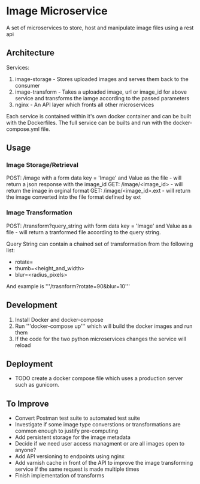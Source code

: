 # Image Microservice
A set of microservices to store, host and manipulate image files using a rest api

## Architecture
Services:
1. image-storage - Stores uploaded images and serves them back to the consumer
2. image-transform - Takes a uploaded image, url or image_id for above service and transforms the iamge according to the passed parameters
3. nginx - An API layer which fronts all other microservices

Each service is contained within it's own docker container and can be built with the Dockerfiles. The full service can be builts and run with the docker-compose.yml file.

## Usage
### Image Storage/Retrieval
POST: /image with a form data key = 'Image' and Value as the file -  will return a json response with the image_id
GET: /image/<image_id> -  will return the image in orginal format
GET: /image/<image_id>.ext -  will return the image converted into the file format defined by ext

### Image Transformation
POST: /transform?query_string with form data key = 'Image' and Value as a file - will return a tranformed file according to the query string.

Query String can contain a chained set of transformation from the following list:
- rotate=<degrees>
- thumb=<height_and_width>
- blur=<radius_pixels>

And example is '''/trasnform?rotate=90&blur=10'''


## Development
1. Install Docker and docker-compose
2. Run '''docker-compose up''' which will build the docker images and run them
3. If the code for the two python microservices changes the service will reload

## Deployment
- TODO create a docker compose file which uses a production server such as gunicorn.


## To Improve
- Convert Postman test suite to automated test suite
- Investigate if some image type converstions or transformations are common enough to justify pre-computing
- Add persistent storage for the image metadata
- Decide if we need user access managment or are all images open to anyone?
- Add API versioning to endpoints using nginx
- Add varnish cache in front of the API to improve the image transforming service if the same request is made multiple times
- Finish implementation of transforms
